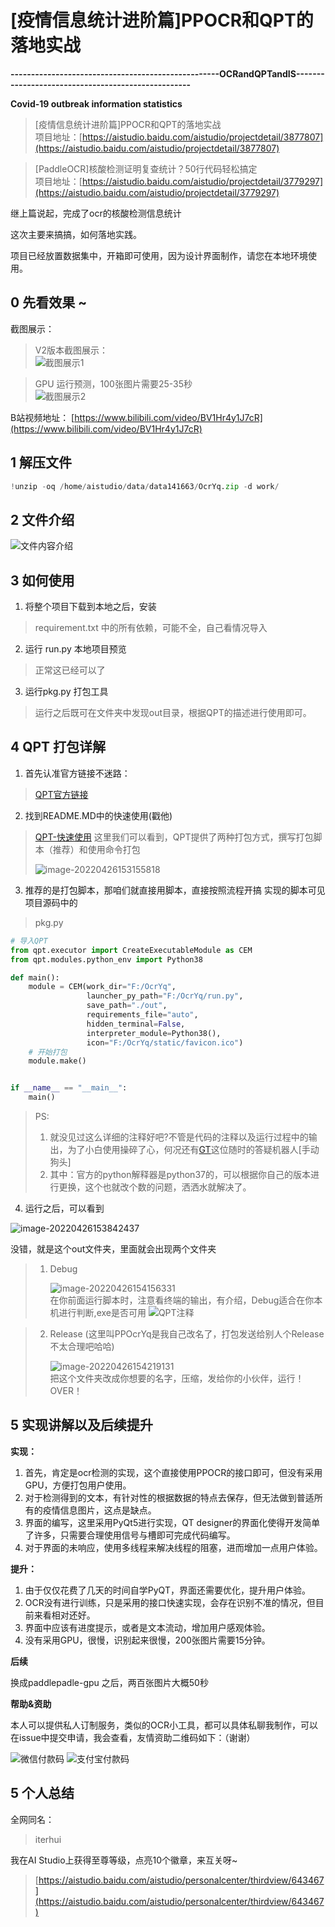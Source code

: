 # [疫情信息统计进阶篇]PPOCR和QPT的落地实战 
**---------------------------------------------------OCRandQPTandIS---------------------------------------------------**

**Covid-19 outbreak information statistics**




> [疫情信息统计进阶篇]PPOCR和QPT的落地实战    
> 项目地址：[https://aistudio.baidu.com/aistudio/projectdetail/3877807](https://aistudio.baidu.com/aistudio/projectdetail/3877807)   

> [PaddleOCR]核酸检测证明复查统计？50行代码轻松搞定    
> 项目地址：[https://aistudio.baidu.com/aistudio/projectdetail/3779297](https://aistudio.baidu.com/aistudio/projectdetail/3779297)  

继上篇说起，完成了ocr的核酸检测信息统计

这次主要来搞搞，如何落地实践。

项目已经放置数据集中，开箱即可使用，因为设计界面制作，请您在本地环境使用。

## 0 先看效果 ~

截图展示：

> V2版本截图展示：   
![截图展示1](images/yanshi.png)

> GPU 运行预测，100张图片需要25-35秒    
![截图展示2](images/result.png)


B站视频地址：
[https://www.bilibili.com/video/BV1Hr4y1J7cR](https://www.bilibili.com/video/BV1Hr4y1J7cR)


## 1 解压文件


```python
!unzip -oq /home/aistudio/data/data141663/OcrYq.zip -d work/
```

## 2 文件介绍
![文件内容介绍](images/111.png)


## 3 如何使用

1. 将整个项目下载到本地之后，安装

> requirement.txt 中的所有依赖，可能不全，自己看情况导入

2. 运行 run.py 本地项目预览
> 正常这已经可以了

3. 运行pkg.py 打包工具
> 运行之后既可在文件夹中发现out目录，根据QPT的描述进行使用即可。

## 4 QPT 打包详解

1. 首先认准官方链接不迷路：
> [QPT官方链接](https://github.com/QPT-Family/QPT)
2. 找到README.MD中的快速使用(戳他)
> [QPT-快速使用](https://github.com/QPT-Family/QPT#%E5%BF%AB%E9%80%9F%E4%BD%BF%E7%94%A8)
> 这里我们可以看到，QPT提供了两种打包方式，撰写打包脚本（推荐）和使用命令打包
>
> ![image-20220426153155818](images/image-20220426153155818.png)
3. 推荐的是打包脚本，那咱们就直接用脚本，直接按照流程开搞
实现的脚本可见项目源码中的
> pkg.py
```python
# 导入QPT
from qpt.executor import CreateExecutableModule as CEM
from qpt.modules.python_env import Python38

def main():
    module = CEM(work_dir="F:/OcrYq",
                 launcher_py_path="F:/OcrYq/run.py",
                 save_path="./out",
                 requirements_file="auto",
                 hidden_terminal=False,
                 interpreter_module=Python38(),
                 icon="F:/OcrYq/static/favicon.ico")
    # 开始打包
    module.make()


if __name__ == "__main__":
    main()
```
> PS:
> 1. 就没见过这么详细的注释好吧?不管是代码的注释以及运行过程中的输出，为了小白使用操碎了心，何况还有[GT](https://github.com/GT-ZhangAcer)这位随时的答疑机器人[手动狗头]
> 2. 其中：官方的python解释器是python37的，可以根据你自己的版本进行更换，这个也就改个数的问题，洒洒水就解决了。

4. 运行之后，可以看到

 ![image-20220426153842437](images/image-20220426153842437.png)

没错，就是这个out文件夹，里面就会出现两个文件夹
> 1. Debug
>
>    ![image-20220426154156331](images/image-20220426154156331.png)   
>    在你前面运行脚本时，注意看终端的输出，有介绍，Debug适合在你本机进行判断,exe是否可用
>    ![QPT注释](images/warn.png)   


> 2. Release (这里叫PPOcrYq是我自己改名了，打包发送给别人个Release不太合理吧哈哈)
>
>    ![image-20220426154219131](images/image-20220426154219131.png)    
>    把这个文件夹改成你想要的名字，压缩，发给你的小伙伴，运行！OVER！


## 5 实现讲解以及后续提升

**实现：**

1. 首先，肯定是ocr检测的实现，这个直接使用PPOCR的接口即可，但没有采用GPU，方便打包用户使用。
2. 对于检测得到的文本，有针对性的根据数据的特点去保存，但无法做到普适所有的疫情信息图片，这点是缺点。
3. 界面的编写，这里采用PyQt5进行实现，QT designer的界面化使得开发简单了许多，只需要合理使用信号与槽即可完成代码编写。
4. 对于界面的未响应，使用多线程来解决线程的阻塞，进而增加一点用户体验。

**提升：**

1. 由于仅仅花费了几天的时间自学PyQT，界面还需要优化，提升用户体验。
2. OCR没有进行训练，只是采用的接口快速实现，会存在识别不准的情况，但目前来看相对还好。
3. 界面中应该有进度提示，或者是文本流动，增加用户感观体验。
4. 没有采用GPU，很慢，识别起来很慢，200张图片需要15分钟。 

**后续**

换成paddlepadle-gpu 之后，两百张图片大概50秒

**帮助&资助**

本人可以提供私人订制服务，类似的OCR小工具，都可以具体私聊我制作，可以在issue中提交申请，我会查看，友情资助二维码如下：（谢谢）

![微信付款码](images/wechatPay.png)  ![支付宝付款码](images/zfbPay.png)


## 5 个人总结

全网同名：

> iterhui

我在AI Studio上获得至尊等级，点亮10个徽章，来互关呀~

> [https://aistudio.baidu.com/aistudio/personalcenter/thirdview/643467](https://aistudio.baidu.com/aistudio/personalcenter/thirdview/643467)
